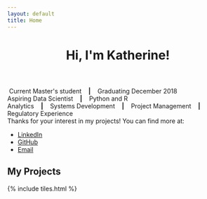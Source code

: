 ```yaml
---
layout: default
title: Home
---
```


<header>
<h1>Hi, I'm Katherine!</h1>
<!-- template designed by <a href="http://html5up.net">HTML5 UP</a>.</h1> 
<p>I'm a current Master's student & aspiring data scientist.</p> -->

</header>

<section>
<p><span class="image left"><img src="images/pic15.jpg" alt="" /></span> Current Master's student &nbsp;&nbsp; <b>|</b> &nbsp;&nbsp; Graduating December 2018<br />
Aspiring Data Scientist &nbsp;&nbsp; <b>|</b> &nbsp;&nbsp; Python and R <br />
Analytics &nbsp;&nbsp; <b>|</b> &nbsp;&nbsp; Systems Development &nbsp;&nbsp; <b>|</b> &nbsp;&nbsp; Project Management &nbsp;&nbsp; <b>|</b> &nbsp;&nbsp; Regulatory Experience
<br />
Thanks for your interest in my projects! You can find more at: 

<ul class="icons">
<li><a href="https://www.linkedin.com/in/{{ site.linkedin_username }}" class="icon style1 fa-linkedin"><span class="label">LinkedIn</span></a></li>
<li><a href="https://github.com/{{ site.github_username }}" class="icon style1 fa-github"><span class="label">GitHub</span></a></li>
<li><a href="mailto:{{ site.email }}" class="icon style1 fa-envelope-o"><span class="label">Email</span></a></li>
</ul>
</p>
</section>

<section>

<h2>My Projects</h2>

{% include tiles.html %}
</section>